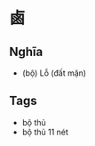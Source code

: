 # 鹵

## Nghĩa
* (bộ) Lỗ (đất mặn)

## Tags
* bộ thủ
* bộ thủ 11 nét

<script>window.HANZI_FIELD='鹵';</script>